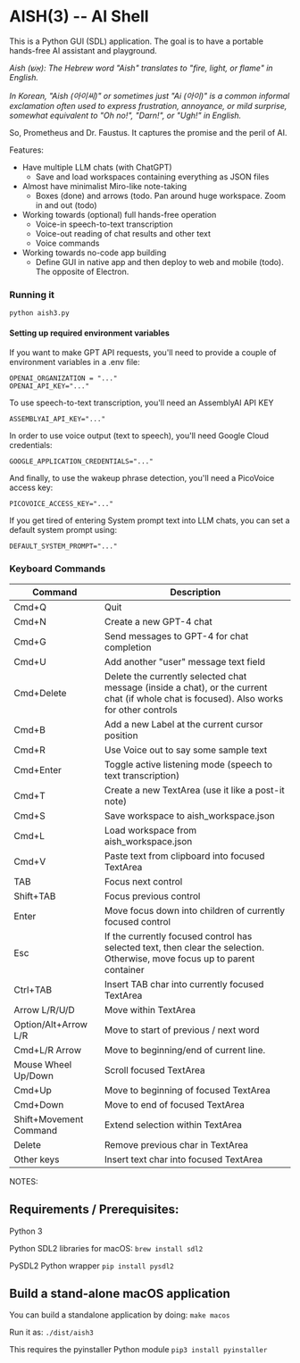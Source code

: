 AISH(3) -- AI Shell 
==

This is a Python GUI (SDL) application. The goal is to have a portable hands-free AI assistant and playground.

_Aish (אֵשׁ): The Hebrew word "Aish" translates to "fire, light, or flame" in English._


_In Korean, "Aish (아이씨)" or sometimes just "Ai (아이)" is a common informal exclamation often used to express frustration, annoyance, or mild surprise, somewhat equivalent to "Oh no!", "Darn!", or "Ugh!" in English._

So, Prometheus and Dr. Faustus. It captures the promise and the peril of AI.


Features:
* Have multiple LLM chats (with ChatGPT)
    * Save and load workspaces containing everything as JSON files
* Almost have minimalist Miro-like note-taking
    * Boxes (done) and arrows (todo. Pan around huge workspace. Zoom in and out (todo)
* Working towards (optional) full hands-free operation
    * Voice-in speech-to-text transcription
    * Voice-out reading of chat results and other text
    * Voice commands
* Working towards no-code app building
    * Define GUI in native app and then deploy to web and mobile (todo). The opposite of Electron.

### Running it

`python aish3.py`

#### Setting up required environment variables

If you want to make GPT API requests, you'll need to provide a couple of environment variables in a .env file:

    OPENAI_ORGANIZATION = "..."
    OPENAI_API_KEY="..."

To use speech-to-text transcription, you'll need an AssemblyAI API KEY

    ASSEMBLYAI_API_KEY="..."

In order to use voice output (text to speech), you'll need Google Cloud credentials:

    GOOGLE_APPLICATION_CREDENTIALS="..."

And finally, to use the wakeup phrase detection, you'll need a PicoVoice access key:

    PICOVOICE_ACCESS_KEY="..."

If you get tired of entering System prompt text into LLM chats, you can set
a default system prompt using:

    DEFAULT_SYSTEM_PROMPT="..."

### Keyboard Commands

|Command|Description|
|-------|-----------|
|Cmd+Q|Quit|
|Cmd+N|Create a new GPT-4 chat|
|Cmd+G|Send messages to GPT-4 for chat completion|
|Cmd+U|Add another "user" message text field|
|Cmd+Delete|Delete the currently selected chat message (inside a chat), or the current chat (if whole chat is focused). Also works for other controls|
|Cmd+B|Add a new Label at the current cursor position|
|Cmd+R|Use Voice out to say some sample text|
|Cmd+Enter|Toggle active listening mode (speech to text transcription)|
|Cmd+T|Create a new TextArea (use it like a post-it note)|
|Cmd+S|Save workspace to aish_workspace.json|
|Cmd+L|Load workspace from aish_workspace.json
|Cmd+V|Paste text from clipboard into focused TextArea|
|TAB|Focus next control|
|Shift+TAB|Focus previous control|
|Enter|Move focus down into children of currently focused control|
|Esc|If the currently focused control has selected text, then clear the selection. Otherwise, move focus up to parent container|
|Ctrl+TAB|Insert TAB char into currently focused TextArea|
|Arrow L/R/U/D|Move within TextArea|
|Option/Alt+Arrow L/R|Move to start of previous / next word|
|Cmd+L/R Arrow|Move to beginning/end of current line.|
|Mouse Wheel Up/Down|Scroll focused TextArea|
|Cmd+Up|Move to beginning of focused TextArea|
|Cmd+Down|Move to end of focused TextArea|
|Shift+Movement Command|Extend selection within TextArea|
|Delete|Remove previous char in TextArea|
|Other keys|Insert text char into focused TextArea|

NOTES:

Requirements / Prerequisites:
--

Python 3

Python SDL2 libraries for macOS: 
`brew install sdl2`

PySDL2 Python wrapper
`pip install pysdl2`

Build a stand-alone macOS application
--
You can build a standalone application by doing:
`make macos`

Run it as:
`./dist/aish3`

This requires the pyinstaller Python module
`pip3 install pyinstaller`

